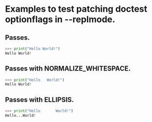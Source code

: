 # Examples to test patching doctest optionflags in --replmode.

## Passes.
```py
>>> print("Hello World!")
Hello World!
```

## Passes with NORMALIZE_WHITESPACE.
```py
>>> print("Hello   World!")
Hello World!
```

## Passes with ELLIPSIS.
```py
>>> print("Hello       World!")
Hello...World!
```
